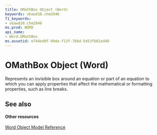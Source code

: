 ```yaml
---
title: OMathBox Object (Word)
keywords: vbawd10.chm2046
f1_keywords:
- vbawd10.chm2046
ms.prod: WORD
api_name:
- Word.OMathBox
ms.assetid: e744ed0f-99de-f13f-766d-5453fb61ed48
---
```



# OMathBox Object (Word)

Represents an invisible box around an equation or part of an equation to which you can apply properties that affect the mathematical or formatting properties, such as line breaks.


## See also


#### Other resources



[Word Object Model Reference](http://msdn.microsoft.com/library/object-model-word-vba-reference%28Office.15%29.aspx)

